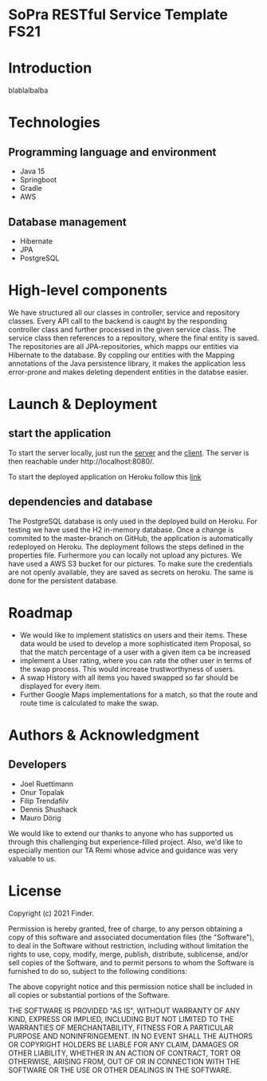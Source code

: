 # SoPra RESTful Service Template FS21

# Introduction
blablalbalba



# Technologies
## Programming language and environment
* Java 15
* Springboot
* Gradle
* AWS

## Database management
* Hibernate
* JPA
* PostgreSQL

# High-level components
We have structured all our classes in controller, service and repository classes. Every API call to the backend is caught by the responding controller class and further processed in the given service class. The service class then references to a repository, where the final entity is saved. The repositories are all JPA-repositories, which mapps our entities via Hibernate to the database. By coppling our entities with the Mapping annotations of the Java persistence library, it makes the application less error-prone and makes deleting dependent entities in the databse easier.

# Launch & Deployment
## start the application
To start the server locally, just run the [server](https://github.com/sopra-fs21-group-12/serverGroup12) and the [client](https://github.com/sopra-fs21-group-12/clientGroup12).
The server is then reachable under http://localhost:8080/.

To start the deployed application on Heroku follow this [link](http://sopra-fs21-group-12-client.herokuapp.com/)

## dependencies and database
The PostgreSQL database is only used in the deployed build on Heroku. For testing we have used the H2 in-memory database.
Once a change is commited to the master-branch on GitHub, the application is automatically redeployed on Heroku. The deployment follows the steps defined in the properties file.
Furhermore you can locally not upload any pictures. We have used a AWS S3 bucket for our pictures. To make sure the credentials are not openly available, they are saved as secrets on heroku. The same is done for the persistent database. 

# Roadmap
* We would like to implement statistics on users and their items. These data would be used to develop a more sophisticated item Proposal, so that the match percentage of a user with a given item ca be increased
* implement a User rating, where you can rate the other user in terms of the swap process. This would increase trustworthyness of users.
* A swap History with all items you haved swapped so far should be displayed for every item.
* Further Google Maps implementations for a match, so that the route and route time is calculated to make the swap.   

# Authors & Acknowledgment
## Developers
* Joel Ruettimann
* Onur Topalak
* Filip Trendafilv
* Dennis Shushack
* Mauro Dörig
    
We would like to extend our thanks to anyone who has supported us through this challenging but experience-filled project. Also, we'd like to especially mention our TA Remi whose advice and guidance was very valuable to us.

# License
Copyright (c) 2021 Finder.

Permission is hereby granted, free of charge, to any person obtaining a copy of this software and associated documentation files (the "Software"), to deal in the Software without restriction, including without limitation the rights to use, copy, modify, merge, publish, distribute, sublicense, and/or sell copies of the Software, and to permit persons to whom the Software is furnished to do so, subject to the following conditions:

The above copyright notice and this permission notice shall be included in all copies or substantial portions of the Software.

THE SOFTWARE IS PROVIDED "AS IS", WITHOUT WARRANTY OF ANY KIND, EXPRESS OR IMPLIED, INCLUDING BUT NOT LIMITED TO THE WARRANTIES OF MERCHANTABILITY, FITNESS FOR A PARTICULAR PURPOSE AND NONINFRINGEMENT. IN NO EVENT SHALL THE AUTHORS OR COPYRIGHT HOLDERS BE LIABLE FOR ANY CLAIM, DAMAGES OR OTHER LIABILITY, WHETHER IN AN ACTION OF CONTRACT, TORT OR OTHERWISE, ARISING FROM, OUT OF OR IN CONNECTION WITH THE SOFTWARE OR THE USE OR OTHER DEALINGS IN THE SOFTWARE.

